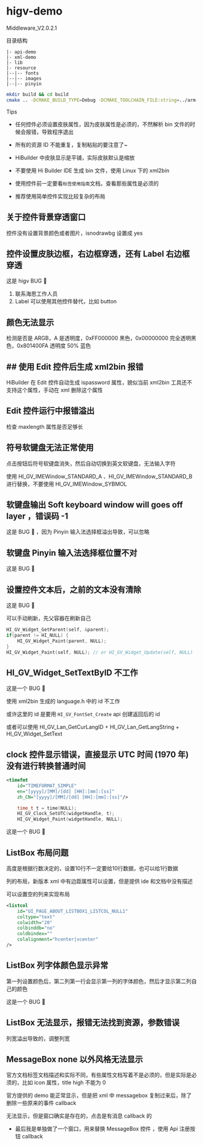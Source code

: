# higv-demo

Middleware_V2.0.2.1

目录结构

``` text
|- api-demo
|- xml-demo
|- lib
|- resource
|--|-- fonts
|--|-- images
|--|-- pinyin
```

``` bash
mkdir build && cd build
cmake .. -DCMAKE_BUILD_TYPE=Debug -DCMAKE_TOOLCHAIN_FILE:string=../arm-linux.cmake && make && make install
```

Tips

- 任何控件必须设置皮肤属性，因为皮肤属性是必须的，不然解析 bin 文件的时候会报错，导致程序退出

- 所有的资源 ID 不能重复，复制粘贴的要注意了~

- HiBuilder 中皮肤显示是平铺，实际皮肤默认是缩放

- 不要使用 Hi Builder IDE 生成 bin 文件，使用 Linux 下的 xml2bin

- 使用控件前一定要看`标签使用指南`文档，查看那些属性是必须的

- 推荐使用简单控件实现比较复杂的布局

## 关于控件背景穿透窗口

控件没有设置背景颜色或者图片，isnodrawbg 设置成 yes

## 控件设置皮肤边框，右边框穿透，还有 Label 右边框穿透

这是 higv BUG 🐛

1. 联系海思工作人员
2. Label 可以使用其他控件替代，比如 button

## 颜色无法显示

检测是否是 ARGB，A 是透明度，0xFF000000 黑色，0x00000000 完全透明黑色，0x801400FA 透明度 50% 蓝色

## ## 使用 Edit 控件后生成 xml2bin 报错

HiBuilder 在 Edit 控件自动生成 ispassword 属性，貌似当前 xml2bin 工具还不支持这个属性，手动在 xml 删除这个属性

## Edit 控件运行中报错溢出

检查 maxlength 属性是否足够长

## 符号软键盘无法正常使用

点击按钮后符号软键盘消失，然后自动切换到英文软键盘，无法输入字符

使用 HI_GV_IMEWindow_STANDARD_A 、HI_GV_IMEWindow_STANDARD_B 进行替换，不要使用 HI_GV_IMEWindow_SYBMOL

## 软键盘输出 Soft keyboard window will goes off layer ，错误码 -1

这是 BUG 🐛 ，因为 Pinyin 输入法选择框溢出导致，可以忽略

## 软键盘 Pinyin 输入法选择框位置不对

这是 BUG 🐛

## 设置控件文本后，之前的文本没有清除

这是 BUG 🐛

可以手动刷新，先父容器在刷新自己

``` c++
HI_GV_Widget_GetParent(self, &parent);
if(parent != HI_NULL) {
    HI_GV_Widget_Paint(parent, NULL);
}
HI_GV_Widget_Paint(self, NULL); // or HI_GV_Widget_Update(self, NULL)
```

## HI_GV_Widget_SetTextByID 不工作

这是一个 BUG 🐛

使用 xml2bin 生成的 language.h 中的 id 不工作

或许这里的 id 是要用 `HI_GV_FontSet_Create` api 创建返回后的 id

或者可以使用 HI_GV_Lan_GetCurLangID + HI_GV_Lan_GetLangString + HI_GV_Widget_SetText

## clock 控件显示错误，直接显示 UTC 时间 (1970 年)  没有进行转换普通时间

``` xml
<timefmt
	id="TIMEFORMAT_SIMPLE"
	en="[yyyy]/[MM]/[dd] [HH]:[mm]:[ss]"
	zh_CN="[yyyy]/[MM]/[dd] [HH]:[mm]:[ss]"/>
```

``` c++
    time_t t = time(NULL);
    HI_GV_Clock_SetUTC(widgetHandle, t);
    HI_GV_Widget_Paint(widgetHandle, NULL);
```

这是一个 BUG 🐛

## ListBox 布局问题

高度是根据行数决定的，设置10行不一定要给10行数据，也可以给1行数据

列的布局，新版本 xml 中有边距属性可以设置，但是提供 ide 和文档中没有描述

可以设置空的列来实现布局

``` xml
<listcol
    id="UI_PAGE_ABOUT_LISTBOX1_LISTCOL_NULL1"
    coltype="text"
    colwidth="20"
    colbinddb="no"
    coldbindex=""
    colalignment="hcenter|vcenter"
/>
```

## ListBox 列字体颜色显示异常

第一列设置颜色后，第二列第一行会显示第一列的字体颜色，然后才显示第二列自己的颜色

这是一个 BUG 🐛

## ListBox 无法显示，报错无法找到资源，参数错误

列宽溢出导致的，调整列宽

## MessageBox none 以外风格无法显示

官方文档标签文档描述和实际不同，有些属性文档写着不是必须的，但是实际是必须的，比如 icon 属性，title high 不能为 0

官方提供的 demo 能正常显示，但是把 xml 中 messagebox 复制过来后，除了删除一些原来的事件 callback

无法显示，但是窗口确实是存在的，点击是有消息 callback 的

- 最后我是单独做了一个窗口，用来替换 MessageBox 控件 ，使用 Api 注册按钮 callback
